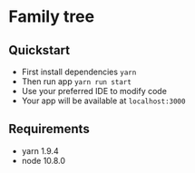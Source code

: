 # Family tree

## Quickstart

- First install dependencies
`yarn`
- Then run app
`yarn run start`
- Use your preferred IDE to modify code
- Your app will be available at `localhost:3000`

## Requirements

- yarn 1.9.4
- node 10.8.0